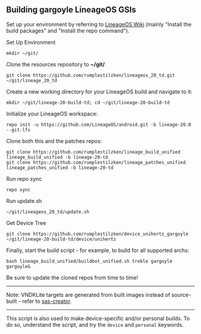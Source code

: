 
## Building gargoyle LineageOS GSIs ##

Set up your environment by referring to [LineageOS Wiki](https://wiki.lineageos.org/devices/TP1803/build) (mainly "Install the build packages" and "Install the repo command").

Set Up Environment

    mkdir ~/git/

Clone the resources repository to **~/git/**

    git clone https://github.com/rumplestilzken/lineageos_20_td.git ~/git/lineage_20_td

Create a new working directory for your LineageOS build and navigate to it:

    mkdir ~/git/lineage-20-build-td; cd ~/git/lineage-20-build-td

Initialize your LineageOS workspace:

    repo init -u https://github.com/LineageOS/android.git -b lineage-20.0 --git-lfs

Clone both this and the patches repos:

    git clone https://github.com/rumplestilzken/lineage_build_unified lineage_build_unified -b lineage-20-td
    git clone https://github.com/rumplestilzken/lineage_patches_unified lineage_patches_unified -b lineage-20-td

Run repo sync
    
    repo sync

Run update.sh
    
    ~/git/lineageos_20_td/update.sh

Get Device Tree

    git clone https://github.com/rumplestilzken/device_unihertz_gargoyle ~/git/lineage-20-build-td/device/unihertz
 
Finally, start the build script - for example, to build for all supported archs:

    bash lineage_build_unified/buildbot_unified.sh treble gargoyle gargoyleG

Be sure to update the cloned repos from time to time!

---

Note: VNDKLite targets are generated from built images instead of source-built - refer to [sas-creator](https://github.com/AndyCGYan/sas-creator).

---

This script is also used to make device-specific and/or personal builds. To do so, understand the script, and try the `device` and `personal` keywords.
